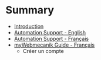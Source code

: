 # Summary

* [Introduction](README.md)
* [Automation Support - English](http:/en.support.webmecanik.com)
* [Automation Support - Français](http:/fr.support.webmecanik.com/)
* [myWebmecanik Guide - Français](myWebmecanik/README.md)
   * Créer un compte

